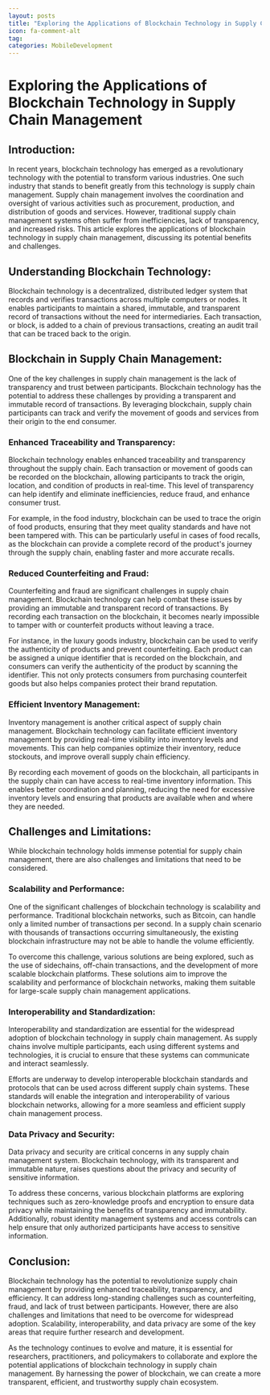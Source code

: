 ```yaml
---
layout: posts
title: "Exploring the Applications of Blockchain Technology in Supply Chain Management"
icon: fa-comment-alt
tag:      
categories: MobileDevelopment
---
```



# Exploring the Applications of Blockchain Technology in Supply Chain Management

## Introduction:

In recent years, blockchain technology has emerged as a revolutionary technology with the potential to transform various industries. One such industry that stands to benefit greatly from this technology is supply chain management. Supply chain management involves the coordination and oversight of various activities such as procurement, production, and distribution of goods and services. However, traditional supply chain management systems often suffer from inefficiencies, lack of transparency, and increased risks. This article explores the applications of blockchain technology in supply chain management, discussing its potential benefits and challenges.

## Understanding Blockchain Technology:

Blockchain technology is a decentralized, distributed ledger system that records and verifies transactions across multiple computers or nodes. It enables participants to maintain a shared, immutable, and transparent record of transactions without the need for intermediaries. Each transaction, or block, is added to a chain of previous transactions, creating an audit trail that can be traced back to the origin.

## Blockchain in Supply Chain Management:

One of the key challenges in supply chain management is the lack of transparency and trust between participants. Blockchain technology has the potential to address these challenges by providing a transparent and immutable record of transactions. By leveraging blockchain, supply chain participants can track and verify the movement of goods and services from their origin to the end consumer.

### Enhanced Traceability and Transparency:

Blockchain technology enables enhanced traceability and transparency throughout the supply chain. Each transaction or movement of goods can be recorded on the blockchain, allowing participants to track the origin, location, and condition of products in real-time. This level of transparency can help identify and eliminate inefficiencies, reduce fraud, and enhance consumer trust.

For example, in the food industry, blockchain can be used to trace the origin of food products, ensuring that they meet quality standards and have not been tampered with. This can be particularly useful in cases of food recalls, as the blockchain can provide a complete record of the product's journey through the supply chain, enabling faster and more accurate recalls.

### Reduced Counterfeiting and Fraud:

Counterfeiting and fraud are significant challenges in supply chain management. Blockchain technology can help combat these issues by providing an immutable and transparent record of transactions. By recording each transaction on the blockchain, it becomes nearly impossible to tamper with or counterfeit products without leaving a trace.

For instance, in the luxury goods industry, blockchain can be used to verify the authenticity of products and prevent counterfeiting. Each product can be assigned a unique identifier that is recorded on the blockchain, and consumers can verify the authenticity of the product by scanning the identifier. This not only protects consumers from purchasing counterfeit goods but also helps companies protect their brand reputation.

### Efficient Inventory Management:

Inventory management is another critical aspect of supply chain management. Blockchain technology can facilitate efficient inventory management by providing real-time visibility into inventory levels and movements. This can help companies optimize their inventory, reduce stockouts, and improve overall supply chain efficiency.

By recording each movement of goods on the blockchain, all participants in the supply chain can have access to real-time inventory information. This enables better coordination and planning, reducing the need for excessive inventory levels and ensuring that products are available when and where they are needed.

## Challenges and Limitations:

While blockchain technology holds immense potential for supply chain management, there are also challenges and limitations that need to be considered.

### Scalability and Performance:

One of the significant challenges of blockchain technology is scalability and performance. Traditional blockchain networks, such as Bitcoin, can handle only a limited number of transactions per second. In a supply chain scenario with thousands of transactions occurring simultaneously, the existing blockchain infrastructure may not be able to handle the volume efficiently.

To overcome this challenge, various solutions are being explored, such as the use of sidechains, off-chain transactions, and the development of more scalable blockchain platforms. These solutions aim to improve the scalability and performance of blockchain networks, making them suitable for large-scale supply chain management applications.

### Interoperability and Standardization:

Interoperability and standardization are essential for the widespread adoption of blockchain technology in supply chain management. As supply chains involve multiple participants, each using different systems and technologies, it is crucial to ensure that these systems can communicate and interact seamlessly.

Efforts are underway to develop interoperable blockchain standards and protocols that can be used across different supply chain systems. These standards will enable the integration and interoperability of various blockchain networks, allowing for a more seamless and efficient supply chain management process.

### Data Privacy and Security:

Data privacy and security are critical concerns in any supply chain management system. Blockchain technology, with its transparent and immutable nature, raises questions about the privacy and security of sensitive information.

To address these concerns, various blockchain platforms are exploring techniques such as zero-knowledge proofs and encryption to ensure data privacy while maintaining the benefits of transparency and immutability. Additionally, robust identity management systems and access controls can help ensure that only authorized participants have access to sensitive information.

## Conclusion:

Blockchain technology has the potential to revolutionize supply chain management by providing enhanced traceability, transparency, and efficiency. It can address long-standing challenges such as counterfeiting, fraud, and lack of trust between participants. However, there are also challenges and limitations that need to be overcome for widespread adoption. Scalability, interoperability, and data privacy are some of the key areas that require further research and development.

As the technology continues to evolve and mature, it is essential for researchers, practitioners, and policymakers to collaborate and explore the potential applications of blockchain technology in supply chain management. By harnessing the power of blockchain, we can create a more transparent, efficient, and trustworthy supply chain ecosystem.